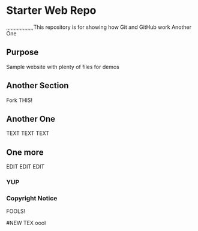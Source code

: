 # Starter Web Repo

,,,,,,,,,,,,,,,,,,This repository is for showing how Git and GitHub work
Another One
## Purpose

Sample website with plenty of files for demos

## Another Section

Fork THIS!

## Another One

TEXT TEXT TEXT

## One more

EDIT EDIT EDIT

### YUP

### Copyright Notice
FOOLS!

#NEW TEX
oool